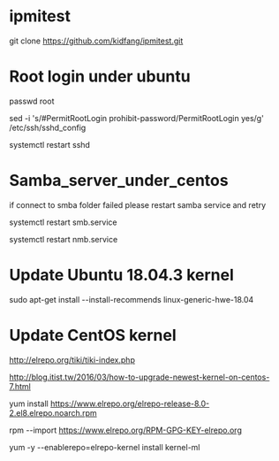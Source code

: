 # ipmitest
git clone https://github.com/kidfang/ipmitest.git

# Root login under ubuntu
passwd root

sed -i 's/#PermitRootLogin prohibit-password/PermitRootLogin yes/g' /etc/ssh/sshd_config

systemctl restart sshd 

# Samba_server_under_centos
if connect to smba folder failed please restart samba service and retry

systemctl restart smb.service

systemctl restart nmb.service

# Update Ubuntu 18.04.3 kernel
sudo apt-get install --install-recommends linux-generic-hwe-18.04

# Update CentOS kernel
http://elrepo.org/tiki/tiki-index.php

http://blog.itist.tw/2016/03/how-to-upgrade-newest-kernel-on-centos-7.html

yum install https://www.elrepo.org/elrepo-release-8.0-2.el8.elrepo.noarch.rpm

rpm --import https://www.elrepo.org/RPM-GPG-KEY-elrepo.org

yum -y --enablerepo=elrepo-kernel install kernel-ml
